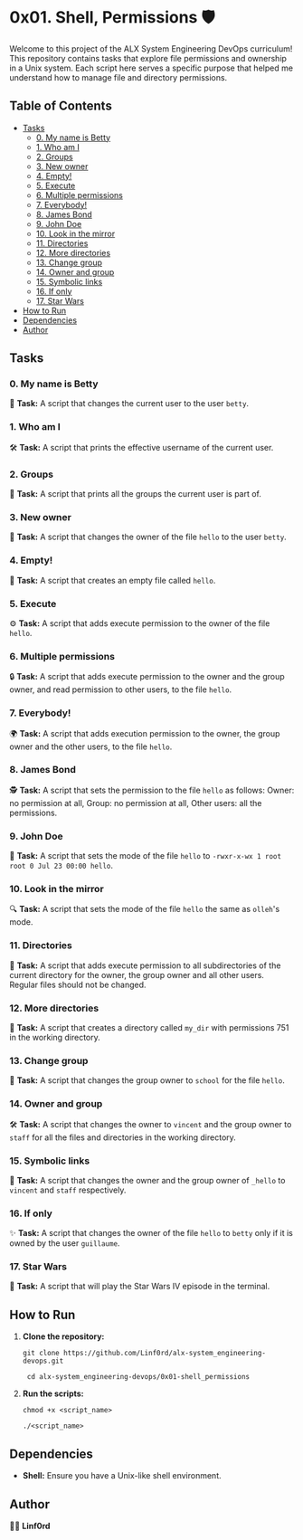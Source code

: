 
# 0x01. Shell, Permissions 🛡️

Welcome to this project of the ALX System Engineering DevOps curriculum! This repository contains tasks that explore file permissions and ownership in a Unix system. Each script here serves a specific purpose that helped me understand how to manage file and directory permissions.

## Table of Contents

-   [Tasks](#tasks)
    -   [0. My name is Betty](#0-my-name-is-betty)
    -   [1. Who am I](#1-who-am-i)
    -   [2. Groups](#2-groups)
    -   [3. New owner](#3-new-owner)
    -   [4. Empty!](#4-empty)
    -   [5. Execute](#5-execute)
    -   [6. Multiple permissions](#6-multiple-permissions)
    -   [7. Everybody!](#7-everybody)
    -   [8. James Bond](#8-james-bond)
    -   [9. John Doe](#9-john-doe)
    -   [10. Look in the mirror](#10-look-in-the-mirror)
    -   [11. Directories](#11-directories)
    -   [12. More directories](#12-more-directories)
    -   [13. Change group](#13-change-group)
    -   [14. Owner and group](#14-owner-and-group)
    -   [15. Symbolic links](#15-symbolic-links)
    -   [16. If only](#16-if-only)
    -   [17. Star Wars](#17-star-wars)
-   [How to Run](#how-to-run)
-   [Dependencies](#dependencies)
-   [Author](#author)

## Tasks

### 0. My name is Betty

🔧 **Task:** A script that changes the current user to the user `betty`.

### 1. Who am I

🛠️ **Task:** A script that prints the effective username of the current user.

### 2. Groups

👥 **Task:** A script that prints all the groups the current user is part of.

### 3. New owner

🔄 **Task:** A script that changes the owner of the file `hello` to the user `betty`.

### 4. Empty!

📂 **Task:** A script that creates an empty file called `hello`.

### 5. Execute

⚙️ **Task:** A script that adds execute permission to the owner of the file `hello`.

### 6. Multiple permissions

🔒 **Task:** A script that adds execute permission to the owner and the group owner, and read permission to other users, to the file `hello`.

### 7. Everybody!

🌍 **Task:** A script that adds execution permission to the owner, the group owner and the other users, to the file `hello`.

### 8. James Bond

🕵️ **Task:** A script that sets the permission to the file `hello` as follows: Owner: no permission at all, Group: no permission at all, Other users: all the permissions.

### 9. John Doe

👨 **Task:** A script that sets the mode of the file `hello` to `-rwxr-x-wx 1 root root 0 Jul 23 00:00 hello`.

### 10. Look in the mirror

🔍 **Task:** A script that sets the mode of the file `hello` the same as `olleh`'s mode.

### 11. Directories

📁 **Task:** A script that adds execute permission to all subdirectories of the current directory for the owner, the group owner and all other users. Regular files should not be changed.

### 12. More directories

📂 **Task:** A script that creates a directory called `my_dir` with permissions 751 in the working directory.

### 13. Change group

🔧 **Task:** A script that changes the group owner to `school` for the file `hello`.

### 14. Owner and group

🛠️ **Task:** A script that changes the owner to `vincent` and the group owner to `staff` for all the files and directories in the working directory.

### 15. Symbolic links

🔗 **Task:** A script that changes the owner and the group owner of `_hello` to `vincent` and `staff` respectively.

### 16. If only

✨ **Task:** A script that changes the owner of the file `hello` to `betty` only if it is owned by the user `guillaume`.

### 17. Star Wars

🌟 **Task:** A script that will play the Star Wars IV episode in the terminal.

## How to Run

1.  **Clone the repository:**
    
    `git clone https://github.com/Linf0rd/alx-system_engineering-devops.git`
    
	   ` cd alx-system_engineering-devops/0x01-shell_permissions` 
    
2.  **Run the scripts:**
    
   
    `chmod +x <script_name>`
    
    `./<script_name>` 
    

## Dependencies

-   **Shell:**  Ensure you have a Unix-like shell environment.

## Author

👨‍💻 **Linf0rd**
